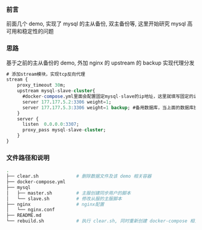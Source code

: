 ### 前言

前面几个 demo, 实现了 mysql 的主从备份, 双主备份等, 这里开始研究 mysql 高可用和稳定性的问题

### 思路

基于之前的主从备份的 demo, 外加 nginx 的 upstream 的 backup 实现代理分发

```sql
# 添加stream模块，实现tcp反向代理
stream {
    proxy_timeout 30m;
    upstream mysql-slave-cluster{
      #docker-compose.yml里面会配置固定mysql-slave的ip地址，这里就填写固定的ip地址
      server 177.177.5.2:3306 weight=1;
      server 177.177.5.3:3306 weight=1 backup; #备用数据库，当上面的数据库挂掉之后，才会使用此数据库，也就是如果上面的数据库没有挂，则所有的流量都很转发到上面的主库
    }
    server {
      listen  0.0.0.0:3307;
      proxy_pass mysql-slave-cluster;
    }
}
```

### 文件路径和说明

```sh
.
├── clear.sh              # 删除数据文件及该 demo 相关容器
├── docker-compose.yml
├── mysql
│   ├── master.sh         # 主服创建同步用户的脚本
│   └── slave.sh          # 修改从服的主服脚本
├── nginx                 # nginx配置
│   └── nginx.conf
├── README.md
└── rebuild.sh            # 执行 clear.sh, 同时重新创建 docker-compose 相关容器
```
